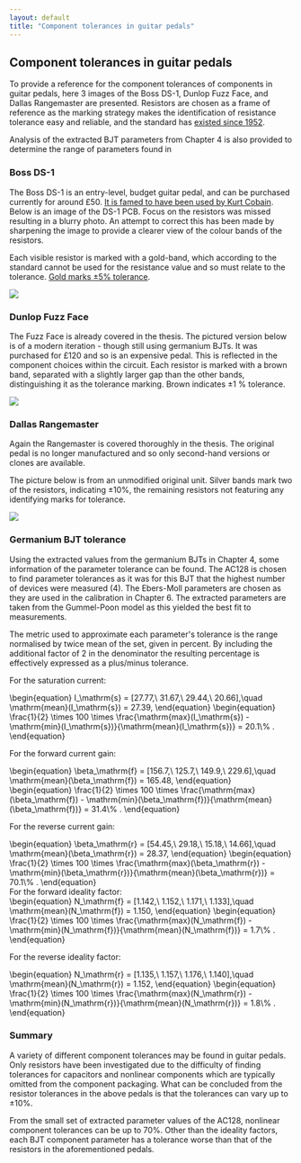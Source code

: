 ```yaml
---
layout: default
title: "Component tolerances in guitar pedals"
---
```


## Component tolerances in guitar pedals

To provide a reference for the component tolerances of components in guitar pedals, here 3 images of the Boss DS-1, Dunlop Fuzz Face, and Dallas Rangemaster are presented. Resistors are chosen as a frame of reference as the marking strategy makes the identification of resistance tolerance easy and reliable, and the standard has [existed since 1952](https://webstore.iec.ch/publication/12579).

Analysis of the extracted BJT parameters from Chapter 4 is also provided to determine the range of parameters found in

### Boss DS-1

The Boss DS-1 is an entry-level, budget guitar pedal, and can be purchased currently for around £50. [It is famed to have been used by Kurt Cobain](https://www.guitarworld.com/gear/archive-definitive-kurt-cobain-gear-guide). Below is an image of the DS-1 PCB. Focus on the resistors was missed resulting in a blurry photo. An attempt to  correct this has been made by sharpening the image to provide a clearer view of the colour bands of the resistors.

Each visible resistor is marked with a gold-band, which according to the standard cannot be used for the resistance value and so must relate to the tolerance. [Gold marks ±5% tolerance](https://en.wikipedia.org/wiki/Electronic_color_code).

![]({{site.baseurl}}/images/ident-design/ds1-pcb.jpg)

### Dunlop Fuzz Face

The Fuzz Face is already covered in the thesis. The pictured version below is of a modern iteration - though still using germanium BJTs. It was purchased for £120 and so is an expensive pedal. This is reflected in the component choices within the circuit. Each resistor is marked with a brown band, separated with a slightly larger gap than the other bands, distinguishing it as the tolerance marking. Brown indicates ±1 % tolerance.

![]({{site.baseurl}}/images/ident-design/fuzzface-pcb.jpg)

### Dallas Rangemaster

Again the Rangemaster is covered thoroughly in the thesis. The original pedal is no longer manufactured and so only second-hand versions or clones are available.

The picture below is from an unmodified original unit. Silver bands mark two of the resistors, indicating ±10%, the remaining resistors not featuring any identifying marks for tolerance.

![]({{site.baseurl}}/images/ident-design/rangemaster-inside.jpg)

### Germanium BJT tolerance

Using the extracted values from the germanium BJTs in Chapter 4, some information of the parameter tolerance can be found. The AC128 is chosen to find parameter tolerances as it was for this BJT that the highest number of devices were measured (4). The Ebers-Moll parameters are chosen as they are used in the calibration in Chapter 6. The extracted parameters are taken from the Gummel-Poon model as this yielded the best fit to measurements.

The metric used to approximate each parameter's tolerance is the range normalised by twice mean of the set, given in percent. By including the additional factor of 2 in the denominator the resulting percentage is effectively expressed as a plus/minus tolerance.

For the saturation current:
<div>
\begin{equation}
  I_\mathrm{s} = [27.77,\ 31.67,\ 29.44,\ 20.66],\quad \mathrm{mean}(I_\mathrm{s}) = 27.39,
\end{equation}
\begin{equation}
  \frac{1}{2} \times 100 \times \frac{\mathrm{max}(I_\mathrm{s}) - \mathrm{min}(I_\mathrm{s})}{\mathrm{mean}(I_\mathrm{s})} = 20.1\% .
\end{equation}
</div>

For the forward current gain:
<div>
\begin{equation}
  \beta_\mathrm{f} = [156.7,\ 125.7,\ 149.9,\ 229.6],\quad \mathrm{mean}(\beta_\mathrm{f}) = 165.48,
\end{equation}
\begin{equation}
  \frac{1}{2} \times 100 \times \frac{\mathrm{max}(\beta_\mathrm{f}) - \mathrm{min}(\beta_\mathrm{f})}{\mathrm{mean}(\beta_\mathrm{f})} = 31.4\% .
\end{equation}
</div>

For the reverse current gain:
<div>
\begin{equation}
  \beta_\mathrm{r} = [54.45,\ 29.18,\ 15.18,\ 14.66],\quad \mathrm{mean}(\beta_\mathrm{r}) = 28.37,
\end{equation}
\begin{equation}
  \frac{1}{2} \times 100 \times \frac{\mathrm{max}(\beta_\mathrm{r}) - \mathrm{min}(\beta_\mathrm{r})}{\mathrm{mean}(\beta_\mathrm{r})} = 70.1\% .
\end{equation}
</div>
For the forward ideality factor:
<div>
\begin{equation}
  N_\mathrm{f} = [1.142,\ 1.152,\ 1.171,\ 1.133],\quad \mathrm{mean}(N_\mathrm{f}) = 1.150,
\end{equation}
\begin{equation}
  \frac{1}{2} \times 100 \times \frac{\mathrm{max}(N_\mathrm{f}) - \mathrm{min}(N_\mathrm{f})}{\mathrm{mean}(N_\mathrm{f})} = 1.7\% .
\end{equation}
</div>

For the reverse ideality factor:
<div>
\begin{equation}
  N_\mathrm{r} = [1.135,\ 1.157,\ 1.176,\ 1.140],\quad \mathrm{mean}(N_\mathrm{r}) = 1.152,
\end{equation}
\begin{equation}
  \frac{1}{2} \times 100 \times \frac{\mathrm{max}(N_\mathrm{r}) - \mathrm{min}(N_\mathrm{r})}{\mathrm{mean}(N_\mathrm{r})} = 1.8\% .
\end{equation}
</div>

### Summary

A variety of different component tolerances may be found in guitar pedals. Only resistors have been investigated due to the difficulty of finding tolerances for capacitors and nonlinear components which are typically omitted from the component packaging. What can be concluded from the resistor tolerances in the above pedals is that the tolerances can vary up to ±10%.

From the small set of extracted parameter values of the AC128, nonlinear component tolerances can be up to 70%. Other than the ideality factors, each BJT component parameter has a tolerance worse than that of the resistors in the aforementioned pedals.
